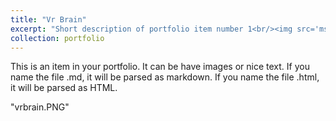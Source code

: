 ```yaml
---
title: "Vr Brain"
excerpt: "Short description of portfolio item number 1<br/><img src='mstile-310x310.png'>"
collection: portfolio
---
```


This is an item in your portfolio. It can be have images or nice text. If you name the file .md, it will be parsed as markdown. If you name the file .html, it will be parsed as HTML. 

"vrbrain.PNG"